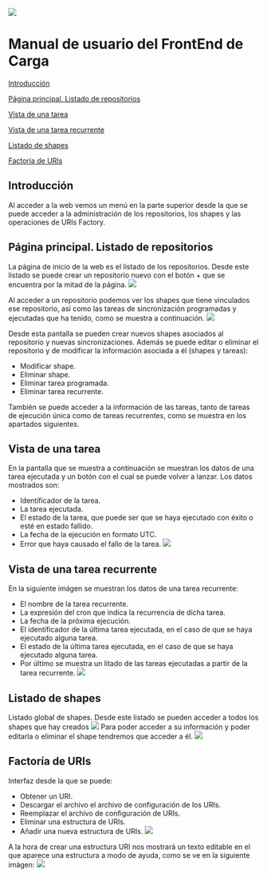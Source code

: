 ![](../Docs/media/CabeceraDocumentosMD.png)
 
# Manual de usuario del FrontEnd de Carga

[Introducción](#introduccion)

[Página principal. Listado de repositorios](#página-principal-listado-de-repositorios)

[Vista de una tarea](#vista-de-una-tarea)

[Vista de una tarea recurrente](#vista-de-una-tarea-recurrente)

[Listado de shapes](#listado-de-shapes)

[Factoría de URIs](#factoría-de-uris)

Introducción
------------

Al acceder a la web vemos un menú en la parte superior desde la que se puede acceder
a la administración de los repositorios, los shapes y las operaciones de URIs Factory.

Página principal. Listado de repositorios
-----------------------------------------

La página de inicio de la web es el listado de los repositorios. Desde este listado se
puede crear un repositorio nuevo con el botón + que se encuentra por la mitad 
de la página. 
![](img/repositorios.png)

Al acceder a un repositorio podemos ver los shapes que tiene vinculados ese repositorio, 
así como las tareas de sincronización programadas y ejecutadas que ha tenido, 
como se muestra a continuación. 
![](img/repositorio.png)

Desde esta pantalla se pueden crear nuevos shapes asociados al repositorio y nuevas 
sincronizaciones. Además se puede editar o eliminar el repositorio y de modificar la
información asociada a él (shapes y tareas):
 - Modificar shape.
 - Eliminar shape.
 - Eliminar tarea programada.
 - Eliminar tarea recurrente.

También se puede acceder a la información de las tareas, tanto de tareas de ejecución
única como de tareas recurrentes, como se muestra en los apartados siguientes.

Vista de una tarea
------------------

En la pantalla que se muestra a continuación se muestran los datos de una tarea ejecutada
y un botón con el cual se puede volver a lanzar. Los datos mostrados son:
 - Identificador de la tarea.
 - La tarea ejecutada.
 - El estado de la tarea, que puede ser que se haya ejecutado con éxito o esté en estado fallido.
 - La fecha de la ejecución en formato UTC.
 - Error que haya causado el fallo de la tarea.
![](img/JobFailDetails.png)

Vista de una tarea recurrente
-----------------------------

En la siguiente imágen se muestran los datos de una tarea recurrente:
 - El nombre de la tarea recurrente.
 - La expresión del cron que indica la recurrencia de dicha tarea.
 - La fecha de la próxima ejecución.
 - El identificador de la última tarea ejecutada, en el caso de que se haya ejecutado alguna tarea.
 - El estado de la última tarea ejecutada, en el caso de que se haya ejecutado alguna tarea.
 - Por último se muestra un litado de las tareas ejecutadas a partir de la tarea recurrente.
![](img/RecurringJobDetails.png)

Listado de shapes
-----------------

Listado global de shapes. Desde este listado se pueden acceder a todos los shapes que hay creados
![](img/shapes.png)
Para poder acceder a su información y poder editarla o eliminar el shape tendremos que acceder a él.
![](img/shape.png)

Factoría de URIs
----------------

Interfaz desde la que se puede:
 - Obtener un URI.
 - Descargar el archivo el archivo de configuración de los URIs.
 - Reemplazar el archivo de configuración de URIs.
 - Eliminar una estructura de URIs.
 - Añadir una nueva estructura de URIs.
 ![](img/urisFactory.png)
 
 A la hora de crear una estructura URI nos mostrará un texto editable en el que aparece una
 estructura a modo de ayuda, como se ve en la siguiente imágen:
![](img/AddUriStructure.png)

